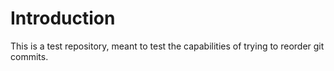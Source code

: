 # Introduction
This is a test repository, meant to test the capabilities of
trying to reorder git commits.
